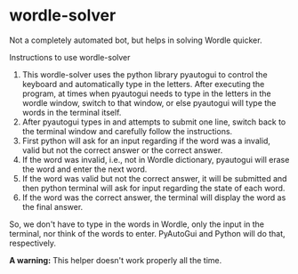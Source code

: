 # wordle-solver
Not a completely automated bot, but helps in solving Wordle quicker.

Instructions to use wordle-solver

1. This wordle-solver uses the python library pyautogui to control the keyboard and automatically type in the letters. After executing the program, at times when         pyautogui needs to type in the letters in the wordle window, switch to that window, or else pyautogui will type the words in the terminal itself.
2. After pyautogui types in and attempts to submit one line, switch back to the terminal window and carefully follow the instructions.
3. First python will ask for an input regarding if the word was a invalid, valid but not the correct answer or the correct answer.
4. If the word was invalid, i.e., not in Wordle dictionary, pyautogui will erase the word and enter the next word.
5. If the word was valid but not the correct answer, it will be submitted and then python terminal will ask for input regarding the state of each word.
6. If the word was the correct answer, the terminal will display the word as the final answer.

So, we don't have to type in the words in Wordle, only the input in the terminal, nor think of the words to enter. PyAutoGui and Python will do that, respectively.

**A warning:**
This helper doesn't work properly all the time.
